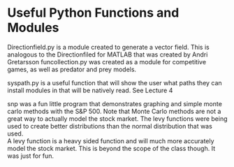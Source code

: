 Useful Python Functions and Modules
=========================
Directionfield.py is a module created to generate a vector field.  This is analogous to the Directionfiled for MATLAB that was created by Andri Gretarsson
funcollection.py was created as a module for competitive games, as well as predator and prey models.

syspath.py is a useful function that will show the user what paths they can install modules in that will be natively read.  See Lecture 4

snp was a fun little program that demonstrates graphing and simple monte carlo methods with the S&P 500.  Note that Monte Carlo methods are not a great 
way to actually model the stock market.  The levy functions were being used to create better distributions than the normal distribution that was used.  
A levy function is a heavy sided function and will much more accurately model the stock market.  This is beyond the scope of the class though.  It was
just for fun.
